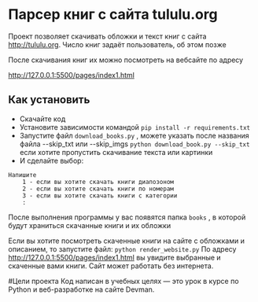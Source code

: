 # Парсер книг с сайта tululu.org

Проект позволяет скачивать обложки и текст книг с сайта http://tululu.org. Число книг задаёт пользователь, об этом позже

После скачивания книг их можно посмотреть на вебсайте по адресу

http://127.0.0.1:5500/pages/index1.html

## Как установить
- Скачайте код
- Установите зависимости командой `pip install -r requirements.txt`
- Запустите файл `download_books.py` , можете указать после названия файла --skip_txt или --skip_imgs `python download_book.py --skip_txt` если хотите пропустить скачивание текста или картинки 
- И сделайте выбор:
```
Напишите
    1 - если вы хотите скачать книги диапозоном
    2 - если вы хотите скачать книги по номерам
    3 - если вы хотите скачать книги с категории
    :  
```
После выполнения программы у вас появятся папка  `books` , в которой будут храниться скачанные книги и их обложки

Если вы хотите посмотреть скаченные книги на сайте с обложками и описанием, то запустите файл:
`python render_website.py`
По адресу http://127.0.0.1:5500/pages/index1.html вы увидите выбранные и скаченные вами книги. Сайт может работать без интернета.


#Цели проекта
Код написан в учебных целях — это урок в курсе по Python и веб-разработке на сайте Devman.
